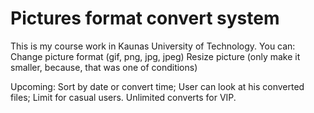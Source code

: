 # Pictures format convert system
This is my course work in Kaunas University of Technology.
You can:
Change picture format (gif, png, jpg, jpeg)
Resize picture (only make it smaller, because, that was one of conditions)

Upcoming:
Sort by date or convert time;
User can look at his converted files;
Limit for casual users. Unlimited converts for VIP.
